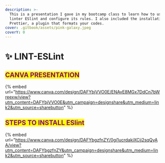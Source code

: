 ```yaml
---
description: >-
  This is a presentation I gave in my bootcamp class to learn how to use the
  linter ESlint and configure its rules. I also included the installation of
  Prettier, a plugin that formats your codes.
cover: .gitbook/assets/pink-galaxy.jpeg
coverY: 0
---
```


# ✨ LINT-ESLint

## <mark style="color:purple;">CANVA PRESENTATION</mark>

{% embed url="https://www.canva.com/design/DAFYbjVVO0E/ENAvE8MGx7DdCn7bWreexw/view?utm_content=DAFYbjVVO0E&utm_campaign=designshare&utm_medium=link2&utm_source=sharebutton" %}

## <mark style="color:purple;">STEPS TO INSTALL ESlint</mark>

{% embed url="https://www.canva.com/design/DAFYbgzfnZY/0gi1ucrdakiXCjj2sqQyAA/view?utm_content=DAFYbgzfnZY&utm_campaign=designshare&utm_medium=link2&utm_source=sharebutton" %}
